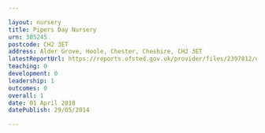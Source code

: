 ```yaml
---

layout: nursery
title: Pipers Day Nursery
urn: 305245
postcode: CH2 3ET
address: Alder Grove, Hoole, Chester, Cheshire, CH2 3ET
latestReportUrl: https://reports.ofsted.gov.uk/provider/files/2397812/urn/305245.pdf
teaching: 0
development: 0
leadership: 1
outcomes: 0
overall: 1
date: 01 April 2018 
datePublish: 29/05/2014

---
```

